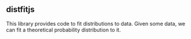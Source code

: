 distfitjs
---------

This library provides code to fit distributions to data.
Given some data, we can fit a theoretical probability distribution to it.
